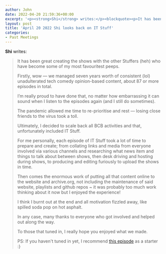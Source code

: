 ```yaml
---
author: John
date: 2022-04-20 21:59:36+00:00
excerpt: '<p><strong>Shi</strong> writes:</p><blockquote><p>It has been great creating the shows with the other Stuffers (heh) who have become some of my most favouritest peeps.</p><p>Firstly, wow — we managed seven years worth of consistent (lol) unadulterated tech comedy opinion-based content, about 87 or more episodes in total.</p>'
layout: post
title: 'April 20 2022 Shi looks back on IT Stuff'
categories:
- Past Meetings
---
```


<p><strong>Shi</strong> writes:</p><blockquote><p>It has been great creating the shows with the other Stuffers (heh) who have become some of my most favouritest peeps.</p><p>Firstly, wow — we managed seven years worth of consistent (lol) unadulterated tech comedy opinion-based content, about 87 or more episodes in total.</p><p>I’m really proud to have done that, no matter how embarrassing it can sound when I listen to the episodes again (and I still do sometimes).</p><p>The pandemic allowed me time to re-prioritise and rest — losing close friends to the virus took a toll.</p><p>Ultimately, I decided to scale back all BCB activities and that, unfortunately included IT Stuff.</p><p>For me personally, each episode of IT Stuff took a lot of time to prepare and create; from collating links and media from everyone involved via various channels and researching what news item and things to talk about between shows, then desk driving and hosting during shows, to producing and editing furiously to upload the shows in time.</p><p>Then comes the enormous work of putting all that content online to the website and archive.org, not including the maintenance of said website, playlists and github repos ~ it was probably too much work thinking about it now but I enjoyed the experience!</p><p>I think I burnt out at the end and all motivation fizzled away, like spilled soda pop on hot asphalt.</p><p>In any case, many thanks to everyone who got involved and helped out along the way.</p><p>To those that tuned in, I really hope you enjoyed what we made.</p><p>PS: If you haven't tuned in yet, I recommend <a href="http://itstuff.org.uk/blog/2019-11-13-ITStuff131119/" type="text/html" role="link">this episode</a> as a starter :}</p></blockquote>
